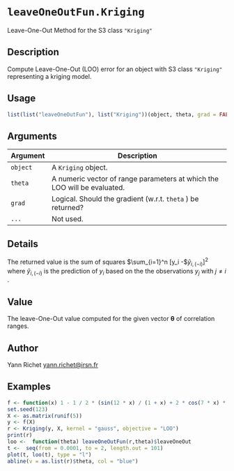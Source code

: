 # `leaveOneOutFun.Kriging`

Leave-One-Out Method for the S3 class `"Kriging"`


## Description

Compute Leave-One-Out (LOO) error for an object with S3 class
 `"Kriging"` representing a kriging model.


## Usage

```r
list(list("leaveOneOutFun"), list("Kriging"))(object, theta, grad = FALSE, ...)
```


## Arguments

Argument      |Description
------------- |----------------
`object`     |     A `Kriging` object.
`theta`     |     A numeric vector of range parameters at which the LOO will be evaluated.
`grad`     |     Logical. Should the gradient (w.r.t. `theta` ) be returned?
`...`     |     Not used.


## Details

The returned value is the sum of squares $\sum_{i=1}^n [y_i -$$\hat{y}_{i,(-i)}]^2$ where $\hat{y}_{i,(-i)}$ is the
 prediction of $y_i$ based on the the observations $y_j$ 
 with $j \neq i$ .


## Value

The leave-One-Out value computed for the given vector
  $\boldsymbol{\theta}$ of correlation ranges.


## Author

Yann Richet yann.richet@irsn.fr


## Examples

```r
f <- function(x) 1 - 1 / 2 * (sin(12 * x) / (1 + x) + 2 * cos(7 * x) * x^5 + 0.7)
set.seed(123)
X <- as.matrix(runif(5))
y <- f(X)
r <- Kriging(y, X, kernel = "gauss", objective = "LOO")
print(r)
loo <-  function(theta) leaveOneOutFun(r,theta)$leaveOneOut
t <-  seq(from = 0.0001, to = 2, length.out = 101)
plot(t, loo(t), type = "l")
abline(v = as.list(r)$theta, col = "blue")
```


